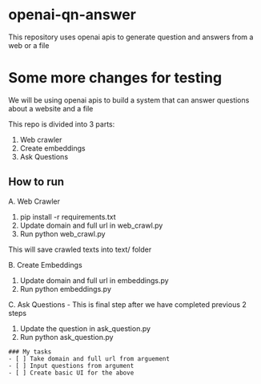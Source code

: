 # openai-qn-answer
This repository uses openai apis to generate question and answers from a web or a file

# Some more changes for testing
We will be using openai apis to build a system that can answer questions about a website and a file

This repo is divided into 3 parts:

1. Web crawler
2. Create embeddings
3. Ask Questions 

## How to run
A. Web Crawler
1. pip install -r requirements.txt
2. Update domain and full url in web_crawl.py
3. Run python web_crawl.py

This will save crawled texts into text/ folder

B. Create Embeddings
1. Update domain and full url in embeddings.py
2. Run python embeddings.py

C. Ask Questions - This is final step after we have completed previous 2 steps
1. Update the question in ask_question.py
2. Run python ask_question.py

```
### My tasks
- [ ] Take domain and full url from arguement
- [ ] Input questions from argument
- [ ] Create basic UI for the above
```




